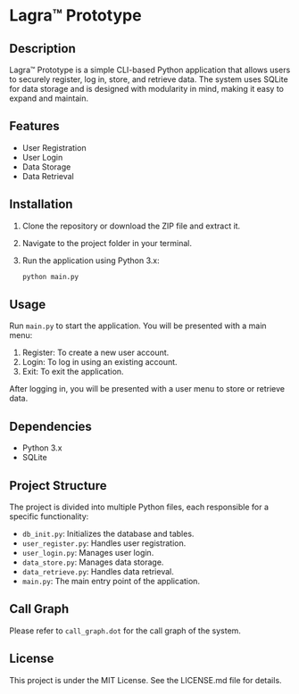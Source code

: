 # Lagra™ Prototype

## Description

Lagra™ Prototype is a simple CLI-based Python application that allows users to securely register, log in, store, and retrieve data. The system uses SQLite for data storage and is designed with modularity in mind, making it easy to expand and maintain.

## Features

- User Registration
- User Login
- Data Storage
- Data Retrieval

## Installation

1. Clone the repository or download the ZIP file and extract it.
2. Navigate to the project folder in your terminal.
3. Run the application using Python 3.x:

    ```bash
    python main.py
    ```

## Usage

Run `main.py` to start the application. You will be presented with a main menu:

1. Register: To create a new user account.
2. Login: To log in using an existing account.
3. Exit: To exit the application.

After logging in, you will be presented with a user menu to store or retrieve data.

## Dependencies

- Python 3.x
- SQLite

## Project Structure

The project is divided into multiple Python files, each responsible for a specific functionality:

- `db_init.py`: Initializes the database and tables.
- `user_register.py`: Handles user registration.
- `user_login.py`: Manages user login.
- `data_store.py`: Manages data storage.
- `data_retrieve.py`: Handles data retrieval.
- `main.py`: The main entry point of the application.

## Call Graph

Please refer to `call_graph.dot` for the call graph of the system.

## License

This project is under the MIT License. See the LICENSE.md file for details.
